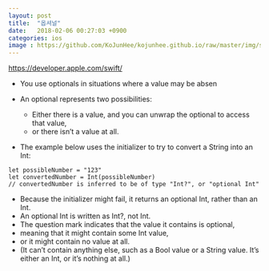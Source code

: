 ```yaml
---
layout: post
title:  "옵셔널"
date:   2018-02-06 00:27:03 +0900
categories: ios
image : https://github.com/KoJunHee/kojunhee.github.io/raw/master/img/sl.png
---
```


<https://developer.apple.com/swift/>

- You use optionals in situations where a value may be absen

-  An optional represents two possibilities: 

	- Either there is a value, and you can unwrap the optional to access that value, 
	- or there isn’t a value at all.

- The example below uses the initializer to try to convert a String into an Int:

```
let possibleNumber = "123"
let convertedNumber = Int(possibleNumber)
// convertedNumber is inferred to be of type "Int?", or "optional Int"
```

- Because the initializer might fail, it returns an optional Int, rather than an Int. 
- An optional Int is written as Int?, not Int. 
- The question mark indicates that the value it contains is optional, 
- meaning that it might contain some Int value, 
- or it might contain no value at all. 
- (It can’t contain anything else, such as a Bool value or a String value. It’s either an Int, or it’s nothing at all.)

